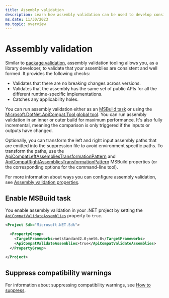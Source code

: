 ```yaml
---
title: Assembly validation
description: Learn how assembly validation can be used to develop consistent and well-formed multi-targeting assemblies.
ms.date: 11/30/2023
ms.topic: overview
---
```


# Assembly validation

Similar to [package validation](../package-validation/overview.md), assembly validation tooling allows you, as a library developer, to validate that your assemblies are consistent and well formed. It provides the following checks:

- Validates that there are no breaking changes across versions.
- Validates that the assembly has the same set of public APIs for all the different runtime-specific implementations.
- Catches any applicability holes.

You can run assembly validation either as an [MSBuild task](#enable-msbuild-task) or using the [Microsoft.DotNet.ApiCompat.Tool global tool](global-tool.md). You can run assembly validation in an inner or outer build for maximum performance. <!--how?--> It's also fully incremental, meaning the comparison is only triggered if the inputs or outputs have changed.

Optionally, you can transform the left and right input assembly paths that are emitted into the suppression file to avoid environment specific paths. To transform the paths, use the [ApiCompatLeftAssembliesTransformationPattern](../../core/project-sdk/msbuild-props.md#apicompatleftassembliestransformationpattern) and [ApiCompatRightAssembliesTransformationPattern](../../core/project-sdk/msbuild-props.md#apicompatrightassembliestransformationpattern) MSBuild properties (or the corresponding options for the command-line tool).

For more information about ways you can configure assembly validation, see [Assembly validation properties](../../core/project-sdk/msbuild-props.md#assembly-validation-properties).

## Enable MSBuild task

You enable assembly validation in your .NET project by setting the [`ApiCompatValidateAssemblies`](../../../core/project-sdk/msbuild-props.md#apicompatvalidateassemblies) property to `true`.

```xml
<Project Sdk="Microsoft.NET.Sdk">

  <PropertyGroup>
    <TargetFrameworks>netstandard2.0;net6.0</TargetFrameworks>
    <ApiCompatValidateAssemblies>true</ApiCompatValidateAssemblies>
  </PropertyGroup>

</Project>
```

## Suppress compatibility warnings

For information about suppressing compatibility warnings, see [How to suppress](diagnostic-ids.md#how-to-suppress).
